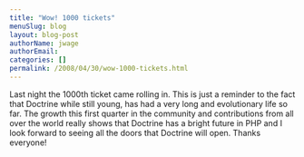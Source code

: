 ```yaml
---
title: "Wow! 1000 tickets"
menuSlug: blog
layout: blog-post
authorName: jwage
authorEmail:
categories: []
permalink: /2008/04/30/wow-1000-tickets.html
---
```

Last night the 1000th ticket came rolling in. This is just a reminder to
the fact that Doctrine while still young, has had a very long and
evolutionary life so far. The growth this first quarter in the community
and contributions from all over the world really shows that Doctrine has
a bright future in PHP and I look forward to seeing all the doors that
Doctrine will open. Thanks everyone!

